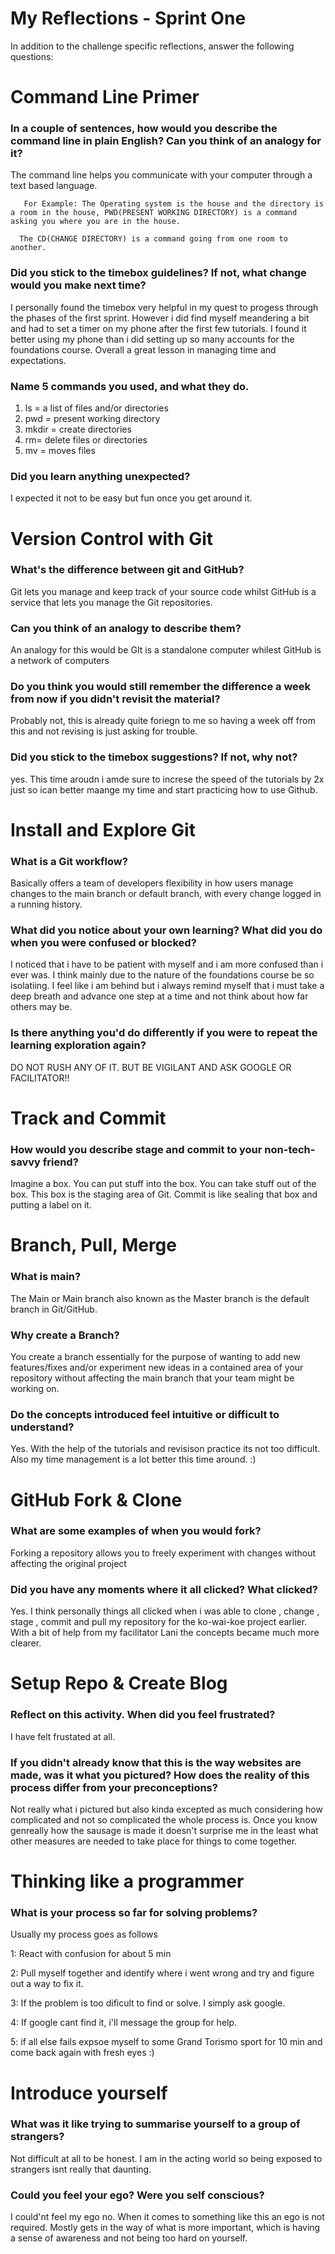 # My Reflections - Sprint One 

In addition to the challenge specific reflections, answer the following questions:

# Command Line Primer 

<!-- Copy the answers you wrote in your temporary file earlier, under the sections below -->

### In a couple of sentences, how would you describe the command line in plain English? Can you think of an analogy for it?

 The command line helps you communicate with your computer through a text based language.

       For Example: The Operating system is the house and the directory is a room in the house, PWD(PRESENT WORKING DIRECTORY) is a command asking you where you are in the house.

      The CD(CHANGE DIRECTORY) is a command going from one room to another.


### Did you stick to the timebox guidelines? If not, what change would you make next time?

 I personally found the timebox very helpful in my quest to progess through the phases of the first sprint.
      However i did find myself meandering a bit and had to set a timer on my phone after the first few tutorials. I found it better using my phone than i did setting up so many accounts for the foundations course. Overall a great lesson in managing time and expectations.

### Name 5 commands you used, and what they do.

1. ls = a list of files and/or directories
2. pwd = present working directory
3. mkdir = create directories 
4. rm= delete files or directories 
5. mv = moves files


### Did you learn anything unexpected?

I expected it not to be easy but fun once you get around it.

# Version Control with Git 

<!-- Copy your reflection answers into this file -->

### What's the difference between git and GitHub?

 Git lets you manage and keep track of your source code whilst GitHub is a service that lets you manage the Git repositories.

### Can you think of an analogy to describe them?

An analogy for this would be GIt is a standalone computer whilest GitHub is a network of computers

### Do you think you would still remember the difference a week from now if you didn't revisit the material?

Probably not, this is already quite foriegn to me so having a week off from this and not revising is just asking for trouble.

### Did you stick to the timebox suggestions? If not, why not?

yes. This time aroudn i amde sure to increse the speed of the tutorials by 2x just so ican better maange my time and start practicing how to use Github.

# Install and Explore Git

<!-- Copy your reflection answers into this file -->

### What is a Git workflow?

Basically offers a team of developers flexibility in how users manage changes to the main branch or default branch, with every change logged in a running history. 


### What did you notice about your own learning? What did you do when you were confused or blocked?

I noticed that i have to be patient with myself and i am more confused than i ever was. 
      I think mainly due to the nature of the foundations course be so isolatiing. 
      I feel like i am behind but i always remind myself that i must take a deep breath and advance one step at a time and not think about how far others may be.

### Is there anything you'd do differently if you were to repeat the learning exploration again?

DO NOT RUSH ANY OF IT. BUT BE VIGILANT AND ASK  GOOGLE OR FACILITATOR!!

# Track and Commit

<!-- Copy your reflection answers into this file -->

### How would you describe stage and commit to your non-tech-savvy friend?

Imagine a box. You can put stuff into the box. You can take stuff out of the box. This box is the staging area of Git. Commit is like sealing that box and putting a label on it.


# Branch, Pull, Merge

<!-- Copy your reflection answers into this file -->

### What is main?

The Main or Main branch also known as the Master branch is the default branch in Git/GitHub.

### Why create a Branch?

 You create a branch essentially for the purpose of wanting to add new features/fixes and/or experiment new ideas in a contained area of your repository  without affecting the main branch that your team might be working on.

### Do the concepts introduced feel intuitive or difficult to understand?  

Yes. With the help of the tutorials and revisison practice its not too difficult. 
     Also my time management is a lot better this time around. :) 

# GitHub Fork & Clone

<!-- Answer the following questions -->

### What are some examples of when you would fork?

Forking a repository allows you to freely experiment with changes without affecting the original project


### Did you have any moments where it all clicked? What clicked?

Yes. I think personally things all clicked when i was able to clone , change , stage , commit and pull my repository for the ko-wai-koe project earlier. With a bit of help from my facilitator Lani the concepts became much more clearer. 

# Setup Repo & Create Blog

### Reflect on this activity. When did you feel frustrated?

I have felt frustated at all.


### If you didn't already know that this is the way websites are made, was it what you pictured? How does the reality of this process differ from your preconceptions?

Not really what i pictured but also kinda excepted as much considering how complicated and not so complicated the whole process is. Once you know genreally how the sausage is made it doesn't surprise me in the least what other measures are needed to take place for things to come together. 



# Thinking like a programmer

### What is your process so far for solving problems?

Usually my process goes as follows

1: React with confusion for about 5 min

2: Pull myself together and identify where i went wrong and try and figure out a way to fix it.

3: If the problem is too dificult to find or solve. I simply ask google.

4: If google cant find it, i'll message the group for help.

5: if all else fails expsoe myself to some Grand Torismo sport for 10 min and come back again with fresh eyes :)



# Introduce yourself

### What was it like trying to summarise yourself to a group of strangers? 

Not difficult at all to be honest. I am in the acting world so being exposed to strangers isnt really that daunting.

### Could you feel your ego? Were you self conscious? 

I could'nt feel my ego no. When it comes to something like this an ego is not required. Mostly gets in the way of what is more important, which is having a sense of awareness and not being too hard on yourself.  